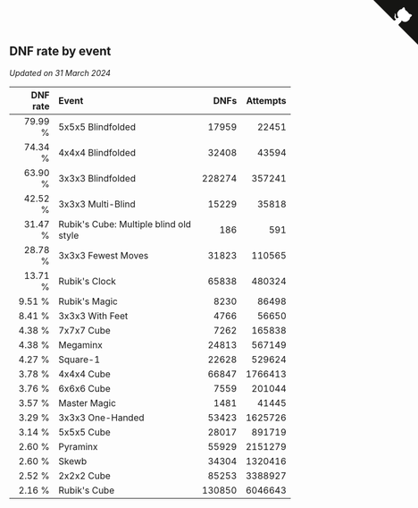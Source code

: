 ## DNF rate by event

*Updated on 31 March 2024*

| DNF rate | Event | DNFs | Attempts |
| ---: | :--- | ---: | ---: |
| 79.99 % | 5x5x5 Blindfolded | 17959 | 22451 |
| 74.34 % | 4x4x4 Blindfolded | 32408 | 43594 |
| 63.90 % | 3x3x3 Blindfolded | 228274 | 357241 |
| 42.52 % | 3x3x3 Multi-Blind | 15229 | 35818 |
| 31.47 % | Rubik's Cube: Multiple blind old style | 186 | 591 |
| 28.78 % | 3x3x3 Fewest Moves | 31823 | 110565 |
| 13.71 % | Rubik's Clock | 65838 | 480324 |
| 9.51 % | Rubik's Magic | 8230 | 86498 |
| 8.41 % | 3x3x3 With Feet | 4766 | 56650 |
| 4.38 % | 7x7x7 Cube | 7262 | 165838 |
| 4.38 % | Megaminx | 24813 | 567149 |
| 4.27 % | Square-1 | 22628 | 529624 |
| 3.78 % | 4x4x4 Cube | 66847 | 1766413 |
| 3.76 % | 6x6x6 Cube | 7559 | 201044 |
| 3.57 % | Master Magic | 1481 | 41445 |
| 3.29 % | 3x3x3 One-Handed | 53423 | 1625726 |
| 3.14 % | 5x5x5 Cube | 28017 | 891719 |
| 2.60 % | Pyraminx | 55929 | 2151279 |
| 2.60 % | Skewb | 34304 | 1320416 |
| 2.52 % | 2x2x2 Cube | 85253 | 3388927 |
| 2.16 % | Rubik's Cube | 130850 | 6046643 |


<a href="https://github.com/jonatanklosko/wca_statistics" class="github-corner" aria-label="View source on Github"><svg width="80" height="80" viewBox="0 0 250 250" style="fill:#151513; color:#fff; position: absolute; top: 0; border: 0; right: 0;" aria-hidden="true"><path d="M0,0 L115,115 L130,115 L142,142 L250,250 L250,0 Z"></path><path d="M128.3,109.0 C113.8,99.7 119.0,89.6 119.0,89.6 C122.0,82.7 120.5,78.6 120.5,78.6 C119.2,72.0 123.4,76.3 123.4,76.3 C127.3,80.9 125.5,87.3 125.5,87.3 C122.9,97.6 130.6,101.9 134.4,103.2" fill="currentColor" style="transform-origin: 130px 106px;" class="octo-arm"></path><path d="M115.0,115.0 C114.9,115.1 118.7,116.5 119.8,115.4 L133.7,101.6 C136.9,99.2 139.9,98.4 142.2,98.6 C133.8,88.0 127.5,74.4 143.8,58.0 C148.5,53.4 154.0,51.2 159.7,51.0 C160.3,49.4 163.2,43.6 171.4,40.1 C171.4,40.1 176.1,42.5 178.8,56.2 C183.1,58.6 187.2,61.8 190.9,65.4 C194.5,69.0 197.7,73.2 200.1,77.6 C213.8,80.2 216.3,84.9 216.3,84.9 C212.7,93.1 206.9,96.0 205.4,96.6 C205.1,102.4 203.0,107.8 198.3,112.5 C181.9,128.9 168.3,122.5 157.7,114.1 C157.9,116.9 156.7,120.9 152.7,124.9 L141.0,136.5 C139.8,137.7 141.6,141.9 141.8,141.8 Z" fill="currentColor" class="octo-body"></path></svg></a><style>.github-corner:hover .octo-arm{animation:octocat-wave 560ms ease-in-out}@keyframes octocat-wave{0%,100%{transform:rotate(0)}20%,60%{transform:rotate(-25deg)}40%,80%{transform:rotate(10deg)}}@media (max-width:500px){.github-corner:hover .octo-arm{animation:none}.github-corner .octo-arm{animation:octocat-wave 560ms ease-in-out}}</style>

